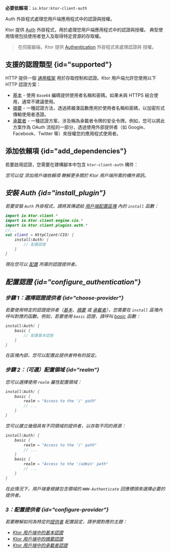 [//]: # (title: Ktor 用戶端中的認證與授權)

<show-structure for="chapter" depth="2"/>
<primary-label ref="client-plugin"/>

<tldr>
<p>
<b>必要依賴項</b>：<code>io.ktor:ktor-client-auth</code>
</p>
</tldr>

<link-summary>
Auth 外掛程式處理您用戶端應用程式中的認證與授權。
</link-summary>

Ktor 提供
[Auth](https://api.ktor.io/ktor-client-auth/io.ktor.client.plugins.auth/-auth)
外掛程式，用於處理您用戶端應用程式中的認證與授權。
典型使用情境包括使用者登入及取得特定資源的存取權。

> 在伺服器端，Ktor 提供 [Authentication](server-auth.md) 外掛程式來處理認證與
> 授權。

## 支援的認證類型 {id="supported"}

HTTP 提供一個 [通用框架](https://developer.mozilla.org/en-US/docs/Web/HTTP/Authentication) 用於存取控制和認證。Ktor 用戶端允許您使用以下 HTTP 認證方案：

*   [基本](client-basic-auth.md) - 使用 `Base64` 編碼提供使用者名稱和密碼。如果未與 HTTPS 結合使用，通常不建議使用。
*   [摘要](client-digest-auth.md) - 一種認證方法，透過將雜湊函數應用於使用者名稱和密碼，以加密形式傳輸使用者憑證。
*   [承載者](client-bearer-auth.md) - 一種認證方案，涉及稱為承載者令牌的安全令牌。例如，您可以將此方案作為 OAuth 流程的一部分，透過使用外部提供者（如 Google、Facebook、Twitter 等）來授權您的應用程式使用者。

## 添加依賴項 {id="add_dependencies"}

若要啟用認證，您需要在建構腳本中包含 `ktor-client-auth` 構件：

<var name="artifact_name" value="ktor-client-auth"/>
<Tabs group="languages">
    <TabItem title="Gradle (Kotlin)" group-key="kotlin">
        <code-block lang="Kotlin" code="            implementation(&quot;io.ktor:%artifact_name%:$ktor_version&quot;)"/>
    </TabItem>
    <TabItem title="Gradle (Groovy)" group-key="groovy">
        <code-block lang="Groovy" code="            implementation &quot;io.ktor:%artifact_name%:$ktor_version&quot;"/>
    </TabItem>
    <TabItem title="Maven" group-key="maven">
        <code-block lang="XML" code="            &lt;dependency&gt;&#10;                &lt;groupId&gt;io.ktor&lt;/groupId&gt;&#10;                &lt;artifactId&gt;%artifact_name%-jvm&lt;/artifactId&gt;&#10;                &lt;version&gt;${ktor_version}&lt;/version&gt;&#10;            &lt;/dependency&gt;"/>
    </TabItem>
</Tabs>
<p>
    您可以從 <Links href="/ktor/client-dependencies" summary="瞭解如何將用戶端依賴項添加到現有專案。">添加用戶端依賴項</Links> 瞭解更多關於 Ktor 用戶端所需的構件資訊。
</p>

## 安裝 Auth {id="install_plugin"}
若要安裝 `Auth` 外掛程式，請將其傳遞給 [用戶端配置區塊](client-create-and-configure.md#configure-client) 內的 `install` 函數：

```kotlin
import io.ktor.client.*
import io.ktor.client.engine.cio.*
import io.ktor.client.plugins.auth.*
//...
val client = HttpClient(CIO) {
    install(Auth) {
        // 配置認證
    }
}
```
現在您可以 [配置](#configure_authentication) 所需的認證提供者。

## 配置認證 {id="configure_authentication"}

### 步驟 1：選擇認證提供者 {id="choose-provider"}

若要使用特定的認證提供者（[基本](client-basic-auth.md)、[摘要](client-digest-auth.md) 或 [承載者](client-bearer-auth.md)），您需要在 `install` 區塊內呼叫對應的函數。例如，若要使用 `basic` 認證，請呼叫 [basic](https://api.ktor.io/ktor-client-auth/io.ktor.client.plugins.auth.providers/basic.html) 函數：

```kotlin
install(Auth) {
    basic {
        // 配置基本認證
    }
}
```
在區塊內部，您可以配置此提供者特有的設定。

### 步驟 2：（可選）配置領域 {id="realm"}

您可以選擇使用 `realm` 屬性配置領域：

```kotlin
install(Auth) {
    basic {
        realm = "Access to the '/' path"
        // ...
    }
}
```

您可以建立幾個具有不同領域的提供者，以存取不同的資源：

```kotlin
install(Auth) {
    basic {
        realm = "Access to the '/' path"
        // ...
    }
    basic {
        realm = "Access to the '/admin' path"
        // ...
    }
}
```

在此情況下，用戶端會根據包含領域的 `WWW-Authenticate` 回應標頭來選擇必要的提供者。

### 3：配置提供者 {id="configure-provider"}

若要瞭解如何為特定的[提供者](#supported) 配置設定，請參閱對應的主題：
*   [Ktor 用戶端中的基本認證](client-basic-auth.md)
*   [Ktor 用戶端中的摘要認證](client-digest-auth.md)
*   [Ktor 用戶端中的承載者認證](client-bearer-auth.md)